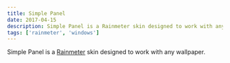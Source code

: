 ```yaml
---
title: Simple Panel
date: 2017-04-15
description: Simple Panel is a Rainmeter skin designed to work with any wallpaper
tags: ['rainmeter', 'windows']
---
```

Simple Panel is a [Rainmeter](https://www.rainmeter.net/) skin designed to work with any wallpaper.
